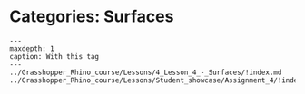 # Categories: Surfaces

```{toctree}
---
maxdepth: 1
caption: With this tag
---
../Grasshopper_Rhino_course/Lessons/4_Lesson_4_-_Surfaces/!index.md
../Grasshopper_Rhino_course/Lessons/Student_showcase/Assignment_4/!index.md
```
